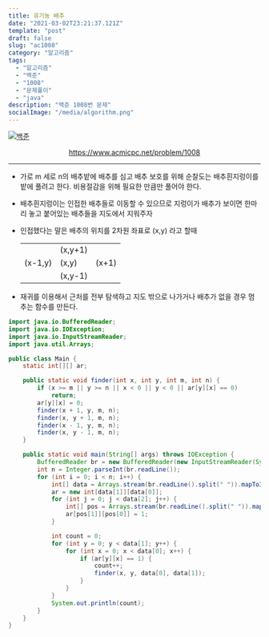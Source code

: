 ```yaml
---
title: 유기농 배추
date: "2021-03-02T23:21:37.121Z"
template: "post"
draft: false
slug: "ac1008"
category: "알고리즘"
tags:
  - "알고리즘"
  - "백준"
  - "1008"
  - "문제풀이"
  - "java"
description: "백준 1008번 문제"
socialImage: "/media/algorithm.png"
---
```


[![백준](https://d2gd6pc034wcta.cloudfront.net/images/logo@2x.png)](https://www.acmicpc.net/problem/1008)
<div style="text-align:center"><a href="https://www.acmicpc.net/problem/1008">https://www.acmicpc.net/problem/1008</a></div>

---

- 가로 m 세로 n의 배추밭에 배추를 심고 배추 보호를 위해 순찰도는 배추흰지렁이를 밭에 풀려고 한다. 비용절감을 위해 필요한 만큼만 풀어야 한다.
- 배추흰지렁이는 인접한 배추들로 이동할 수 있으므로 지렁이가 배추가 보이면 한마리 놓고 붙어있는 배추들을 지도에서 지워주자
- 인접했다는 말은 배추의 위치를 2차원 좌표로 (x,y) 라고 할때
    
    | | | |
    |---|---|---|
    ||(x,y+1)||
    |(x-1,y)|(x,y)|(x+1)|
    ||(x,y-1)||

- 재귀를 이용해서 근처를 전부 탐색하고 지도 밖으로 나가거나 배추가 없을 경우 멈추는 함수를 만든다.

```java
import java.io.BufferedReader;
import java.io.IOException;
import java.io.InputStreamReader;
import java.util.Arrays;

public class Main {
    static int[][] ar;

    public static void finder(int x, int y, int m, int n) {
        if (x >= m || y >= n || x < 0 || y < 0 || ar[y][x] == 0)
            return;
        ar[y][x] = 0;
        finder(x + 1, y, m, n);
        finder(x, y + 1, m, n);
        finder(x - 1, y, m, n);
        finder(x, y - 1, m, n);
    }

    public static void main(String[] args) throws IOException {
        BufferedReader br = new BufferedReader(new InputStreamReader(System.in));
        int n = Integer.parseInt(br.readLine());
        for (int i = 0; i < n; i++) {
            int[] data = Arrays.stream(br.readLine().split(" ")).mapToInt(Integer::parseInt).toArray();
            ar = new int[data[1]][data[0]];
            for (int j = 0; j < data[2]; j++) {
                int[] pos = Arrays.stream(br.readLine().split(" ")).mapToInt(Integer::parseInt).toArray();
                ar[pos[1]][pos[0]] = 1;
            }

            int count = 0;
            for (int y = 0; y < data[1]; y++) {
                for (int x = 0; x < data[0]; x++) {
                    if (ar[y][x] == 1) {
                        count++;
                        finder(x, y, data[0], data[1]);
                    }
                }
            }
            System.out.println(count);
        }
    }
}
```